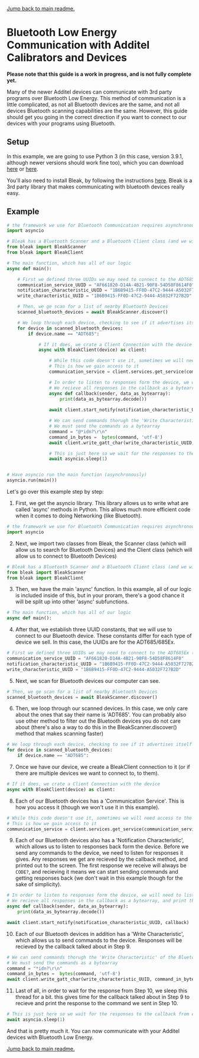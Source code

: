 [Jump back to main readme.](../readme.md)

# Bluetooth Low Energy Communication with Additel Calibrators and Devices

**Please note that this guide is a work in progress, and is not fully complete  yet.**

Many of the newer Additel devices can communicate with 3rd party programs over Bluetooth Low Energy.  This method of communication is a little complicated, as not all Bluetooth devices are the same, and not all devices Bluetooth scanning capabilities are the same.  However, this guide should get you going in the correct direction if you want to connect to our devices with your programs using Bluetooth.

## Setup

In this example, we are going to use Python 3 (in this case, version 3.9.1, although newer versions should work fine too), which you can download [here](https://www.python.org/downloads/) or [here](https://www.microsoft.com/en-us/p/python-39/9p7qfqmjrfp7).

You'll also need to install Bleak, by following the instructions [here](https://bleak.readthedocs.io/en/latest/installation.html).  Bleak is a 3rd party library that makes communicating with bluetooth devices really easy.

## Example

```python
# the framework we use for Bluetooth Communication requires asynchronous functions ,so we use asyncio for htis
import asyncio

# Bleak has a Bluetooth Scanner and a Bluetooth Client class (and we will need both)
from bleak import BleakScanner
from bleak import BleakClient

# The main function, which has all of our logic
async def main():

    # First we defined three UUIDs we may need to connect to the ADT685Ex (these may differ if you have a different instrument)
    communication_service_UUID = "AF661820-D14A-4B21-90F8-54D58F8614F0"
    notification_characteristic_UUID = "1B6B9415-FF0D-47C2-9444-A5032F727B2D"
    write_characteristic_UUID = "1B6B9415-FF0D-47C2-9444-A5032F727B2D"

    # Then, we ge scan for a list of nearby Bluetooth Devices
    scanned_bluetooth_devices = await BleakScanner.discover()

    # We loop through each device, checking to see if it advertises itself as an ADT685Ex
    for device in scanned_bluetooth_devices:
        if device.name == "ADT685":

            # If it does, we crate a Client Connection with the device
            async with BleakClient(device) as client:

                # While this code doesn't use it, sometimes we will need access to the 'Communication Service' of the Bluetooth device
                # This is how we gain access to it
                communication_service = client.services.get_service(communication_service_UUID)

                # In order to listen to responses form the device, we will need to listen on the 'Notification Characteristic' of the Bluetooth Device
                # We recieve all responses in the callback as a bytearray, and print them out
                async def callback(sender, data_as_bytearray):
                    print(data_as_bytearray.decode())
                
                await client.start_notify(notification_characteristic_UUID, callback)

                # We can send commands thorugh the 'Write Characteristic' of the Bluetooth Device
                # We must send the commands as a bytearray
                command = "@*idn?\r\n"
                command_in_bytes =  bytes(command, 'utf-8')
                await client.write_gatt_char(write_characteristic_UUID, command_in_bytes)

                # This is just here so we wait for the responses to the callback from earlier
                await asyncio.sleep(1)


# Have asyncio run the main function (asynchronously)
asyncio.run(main())
```

Let's go over this example step by step:

1) First, we get the asyncio library.  This library allows us to write what are called 'async' methods in Python.  This allows much more efficient code when it comes to doing Networking (like Bluetooth).

```python
# the framework we use for Bluetooth Communication requires asynchronous functions ,so we use asyncio for htis
import asyncio
```

2) Next, we import two classes from Bleak, the Scanner class (which will allow us to search for Bluetooth Devices) and the Client class (which will allow us to connect to Bluetooth Devices)
```python
# Bleak has a Bluetooth Scanner and a Bluetooth Client class (and we will need both)
from bleak import BleakScanner
from bleak import BleakClient
```

3) Then, we have the main 'async' function.  In this example, all of our logic is included inside of this, but in your proram, there's a good chance it will be split up into other 'async' subfunctions.

```python
# The main function, which has all of our logic
async def main():
```

4) After that, we establish three UUID constants, that we will use to connect to our Bluetooth device.  These constants differ for each type of device we sell.  In this case, the UUIDs are for the ADT685/685Ex.
```python
# First we defined three UUIDs we may need to connect to the ADT685Ex (these may differ if you have a different instrument)
communication_service_UUID = "AF661820-D14A-4B21-90F8-54D58F8614F0"
notification_characteristic_UUID = "1B6B9415-FF0D-47C2-9444-A5032F727B2D"
write_characteristic_UUID = "1B6B9415-FF0D-47C2-9444-A5032F727B2D"
```

5) Next, we scan for Bluetooth devices our computer can see.
```python
# Then, we ge scan for a list of nearby Bluetooth Devices
scanned_bluetooth_devices = await BleakScanner.discover()
```

6) Then, we loop through our scanned devices.  In this case, we only care about the ones that say their name is 'ADT685'.  You can probably also use other method to filter out the Bluetooth devices you do not care about (there's also a way to do this in the BleakScanner.discover() method that makes scanning faster)
```python
# We loop through each device, checking to see if it advertises itself as an ADT685Ex
for device in scanned_bluetooth_devices:
    if device.name == "ADT685":
```

7) Once we have our device, we create a BleakClient connection to it (or if there are multiple devices we want to connect to, to them).
```python
# If it does, we crate a Client Connection with the device
async with BleakClient(device) as client:
```

8) Each of our Bluetooth devices has a 'Communication Service'.  This is how you access it (though we won't use it in this example).
```python
# While this code doesn't use it, sometimes we will need access to the 'Communication Service' of the Bluetooth device
# This is how we gain access to it
communication_service = client.services.get_service(communication_service_UUID)
```

9) Each of our Bluetooth devices also has a 'Notification Characteristic', which allows us to listen to responses back form the device.  Before we send any commands to the device, we need to listen for responses it gives.  Any responses we get are recieved by the callback method, and printed out to the screen.  The first response we receive will always be `CODE?`, and recieving it means we can start sending commands and getting responses back (we don't wait in this example though for the sake of simplicity).
```python
# In order to listen to responses form the device, we will need to listen on the 'Notification Characteristic' of the Bluetooth Device
# We recieve all responses in the callback as a bytearray, and print them out
async def callback(sender, data_as_bytearray):
    print(data_as_bytearray.decode())

await client.start_notify(notification_characteristic_UUID, callback)
```

10)  Each of our Bluetooth devices in addition has a 'Write Characteristic', which allows us to send commands to the device.  Responses will be recieved by the callback talked about in Step 9.
```python
# We can send commands thorugh the 'Write Characteristic' of the Bluetooth Device
# We must send the commands as a bytearray
command = "*idn?\r\n"
command_in_bytes =  bytes(command, 'utf-8')
await client.write_gatt_char(write_characteristic_UUID, command_in_bytes)
```

11)  Last of all, in order to wait for the response from Step 10, we sleep this thread for a bit.  this gives time for the callback talked about in Step 9 to recieve and print the response to the command we sent in Step 10.
```python
# This is just here so we wait for the responses to the callback from earlier
await asyncio.sleep(1)
```

And that is pretty much it.  You can now communicate with your Additel devices with Bluetooth Low Energy.

[Jump back to main readme.](../readme.md)
